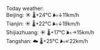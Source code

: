 Today weather:  
Beijing: ☀️   🌡️+24°C 🌬️↓11km/h  
Tianjin: ☀️   🌡️+22°C 🌬️↓19km/h  
Shijiazhuang: ☀️   🌡️+17°C 🌬️→15km/h  
Tangshan: ☁️   🌡️+25°C 🌬️↙22km/h  
